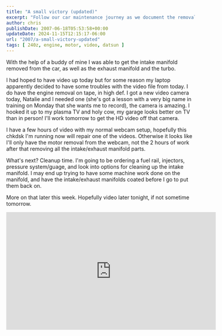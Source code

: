 ```yaml
---
title: "A small victory (updated)"
excerpt: "Follow our car maintenance journey as we document the removal of a car's intake manifold, exhaust manifold, and turbo. Catch it all on HD video!"
author: chris
publishDate: 2007-06-18T05:53:58+00:00
updateDate: 2024-11-15T12:15:17-06:00
url: "2007/a-small-victory-updated"
tags: [ 240z, engine, motor, video, datsun ]
---
```


With the help of a buddy of mine I was able to get the intake manifold removed from the car, as well as the exhaust manifold and the turbo.

I had hoped to have video up today but for some reason my laptop apparently decided to have some troubles with the video file from today. I do have the engine removal on tape, in high def. I got a new video camera today, Natalie and I needed one (she's got a lesson with a very big name in training on Monday that she wants me to record), the camera is amazing. I hooked it up to my plasma TV and holy cow, my garage looks better on TV than in person! I'll work tomorrow to get the HD video off that camera.

I have a few hours of video with my normal webcam setup, hopefully this chkdsk I'm running now will repair one of the videos. Otherwise it looks like I'll only have the motor removal from the webcam, not the 2 hours of work after that removing all the intake/exhaust manifold parts.

What's next? Cleanup time. I'm going to be ordering a fuel rail, injectors, pressure system/guage, and look into options for cleaning up the intake manifold. I may end up trying to have some machine work done on the manifold, and have the intake/exhaust manifolds coated before I go to put them back on.

More on that later this week. Hopefully video later tonight, if not sometime tomorrow.

<iframe width="560" height="315" src="https://www.youtube.com/embed/KtoVDHAM91k?si=lCxPdHSDC8SJznef" title="YouTube video player" frameborder="0" allow="accelerometer; autoplay; clipboard-write; encrypted-media; gyroscope; picture-in-picture; web-share" referrerpolicy="strict-origin-when-cross-origin" allowfullscreen></iframe>


